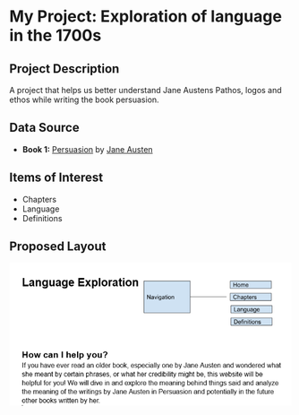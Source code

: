 # My Project: Exploration of language in the 1700s

## Project Description
A project that helps us better understand Jane Austens Pathos, logos and ethos while writing the book persuasion.

## Data Source
- **Book 1:** [Persuasion](https://www.gutenberg.org/ebooks/105) by [Jane Austen](https://www.gutenberg.org/ebooks/author/68)

## Items of Interest
- Chapters
- Language
- Definitions

## Proposed Layout
![Proposed Layout](../LanguageExploration.PNG)
